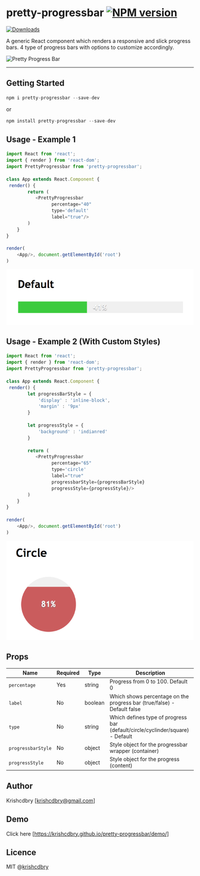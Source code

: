 # pretty-progressbar  [![NPM version](https://img.shields.io/npm/v/pretty-progressbar.svg)](https://www.npmjs.com/package/pretty-progressbar)
[![Downloads](http://img.shields.io/npm/dm/pretty-progressbar.svg)](https://npmjs.org/package/pretty-progressbar)

A generic React component which renders a responsive and slick progress bars. 4 type of progress bars with options to customize accordingly.

![Pretty Progress Bar](https://media.giphy.com/media/yvqUDxA4HZ0w4iHY0Z/giphy.gif)

----------------------------------------------------------------------------------------------------

Getting Started
-----

```javascript
npm i pretty-progressbar --save-dev 
```

or

```javascript
npm install pretty-progressbar --save-dev 
```

Usage - Example 1
-----

```javascript
import React from 'react';
import { render } from 'react-dom';
import PrettyProgressbar from 'pretty-progressbar';

class App extends React.Component {
 render() {
        return (
           <PrettyProgressbar 
                 percentage="40" 
                 type='default' 
                 label="true"/>
        )
    }
}

render(
    <App/>, document.getElementById('root')
)

```

![Pretty Progress Bar](https://raw.githubusercontent.com/krishcdbry/pretty-progressbar/master/demo/assets/progressbar-default.png)


Usage - Example 2 (With Custom Styles)
-----

```javascript
import React from 'react';
import { render } from 'react-dom';
import PrettyProgressbar from 'pretty-progressbar';

class App extends React.Component {
 render() {
        let progressBarStyle = {
            'display' : 'inline-block',
            'margin' : '9px'
        }

        let progressStyle = {
            'background' : 'indianred'
        }

        return (
           <PrettyProgressbar 
                 percentage="65"
                 type='circle' 
                 label="true"
                 progressbarStyle={progressBarStyle} 
                 progressStyle={progressStyle}/>
        )
    }
}

render(
    <App/>, document.getElementById('root')
)

```
![Pretty Progress Bar](https://raw.githubusercontent.com/krishcdbry/pretty-progressbar/master/demo/assets/progressbar-circle.png)


Props
-----

Name               | Required | Type     | Description |
-------------------|----------|----------|------------------------------------------------------------------------
`percentage`       | Yes      | string   | Progress from 0 to 100. Default 0
`label`            | No       | boolean  | Which shows percentage on the progress bar (true/false) - Default false
`type`             | No       | string   | Which defines type of progress bar (default/circle/cyclinder/square) - Default 
`progressbarStyle` | No       | object   | Style object for the progressbar wrapper (container)
`progressStyle`    | No       | object   | Style object for the progress (content)



## Author
Krishcdbry [krishcdbry@gmail.com]

## Demo
Click here [https://krishcdbry.github.io/pretty-progressbar/demo/]

## Licence
MIT @[krishcdbry](krishcdbry.com)
